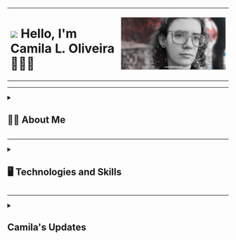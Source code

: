 <table>
  <tr>
    <td width="50%">
      <h1><img src="https://media.giphy.com/media/hvRJCLFzcasrR4ia7z/giphy.gif" width="5%"> Hello, I'm Camila L. Oliveira 👩🏻‍🦰</h1>
    <td>
        <a href="https://taggo.one/clcmo"><img src="https://github.com/clcmo/clcmo/blob/main/docs/images/banner.svg" alt="Banner"/></a>
    </td>
  </tr>
  </table>

------------

<details>
  <summary>
    <h2>👩‍🦰 About Me</h2>
  </summary>
  
I have a degree in Public Administration, I worked in the area, but if there's one thing I've discovered, it's that I have the vocation to develop software - and dreams too - in addition to communicating.

Today I work in application development, an experience that started in earnest in 2019, and I also enjoy learning and teaching. In addition to writing on websites and blogs (and there are three, well segmented: a personal one, a musical one and a tech one), I have just over 1000 followers in the three largest social networks.

I also have knowledge in two more languages: English and French, and I aim, in addition to continuing to improve myself, to be able to teach people who are curious and willing to get to know this so rich area that is technology.

|  🏫 Education     | 🖥️ Works           | 📚 Learnings, Hobbies and More |
| ----------------- | ------------------| -------------------------------|
| Postgraduate, Lato-Sensu, in Artificial Intelligence (PUC-SP) | Android Mobile Engineering and Development (Full - ⭐⭐) (Itaú; Robert Half + PagBank PagSeguro; and BRQ + Itaú) |  I'm learning about Google Analytics and AWS, architetures, modules, and Flutter;
| Technologist in Systems Analysis and Development (FATEC-SP) | Android Mobile Engineering and Development (Junior - ⭐) (TCS + Itaú) | I shared some lessons about creating your website or meeting the Android's lifecycle on [studio urbanna](https://studiourbanna.github.io);
| Bachelor in Public Administration (UFOP-MG) | Mobile Development Assistant - Android (TCS + Itaú) | I love 🥤 Soda, 🎮 Games and 🎭 Arts. Specially, photos and music.
| | Mobile Development Trainee - Android (TCS + Itaú) |
| | Internship in Systems Analysis and Development (ETEC Antonio Furlan) |
| | Two internships in Public Administration (CETESB and RR Business)  | |

</details>

------------

<details>
  <summary>
    <h2>🖥️ Technologies and Skills</h2>
  </summary>

| Control Versions |  Frontend | Backend | Skills |
|------------------| --------- | ------- | ------ |
| [![Git](https://img.shields.io/badge/git-orange?style=for-the-badge&logo=git&logoColor=white)](#) | [![Java](https://img.shields.io/badge/java-red?style=for-the-badge&logo=CoffeeScript&logoColor=white)](https://github.com/clcmo?tab=repositories&q=&type=&language=java&sort=) | [![JavaScript](https://img.shields.io/badge/javascript-yellow?style=for-the-badge&logo=JavaScript&logoColor=white)](https://github.com/clcmo?tab=repositories&q=&type=&language=js&sort=) | [![Planning](https://img.shields.io/badge/planning-red?style=for-the-badge&logo=Trello&logoColor=white)](#)
| [![GitHub](https://img.shields.io/badge/github-purple?style=for-the-badge&logo=github&logoColor=white)](#) | [![Kotlin](https://img.shields.io/badge/kotlin-blue?style=for-the-badge&logo=Kotlin&logoColor=white)](https://github.com/clcmo?tab=repositories&q=&type=&language=kotlin&sort=) | [![MySQL](https://img.shields.io/badge/mysql-blue?style=for-the-badge&logo=MySQL&logoColor=white)](https://github.com/clcmo?tab=repositories&q=&type=&language=mysql&sort=) | [![Kanban](https://img.shields.io/badge/kanban-violet?style=for-the-badge&logo=Jira&logoColor=white)](#)
| [![Jira](https://img.shields.io/badge/jira-blue?style=for-the-badge&logo=Jira&logoColor=white)](#) |  [![Android](https://img.shields.io/badge/android-green?style=for-the-badge&logo=Android&logoColor=white)](#) | [![Wordpress](https://img.shields.io/badge/wordpress-white?style=for-the-badge&logo=wordpress&logoColor=blue)](#) | [![Architetures](https://img.shields.io/badge/architetures-grey?style=for-the-badge&logo=Android%20Studio&logoColor=white)](#)
| | [![HTML5](https://img.shields.io/badge/html-blue?style=for-the-badge&logo=HTML5&logoColor=white)](https://github.com/clcmo?tab=repositories&q=&type=&language=html&sort=) | | [![Work With Teams](https://img.shields.io/badge/work%20with%20teams-blueviolet?style=for-the-badge&logo=Microsoft%20Teams&logoColor=white)](#)
| | [![CSS3](https://img.shields.io/badge/css-grey?style=for-the-badge&logo=CSS3&logoColor=white)](https://github.com/clcmo?tab=repositories&q=&type=&language=css&sort=)  | |
| | [![SCSS](https://img.shields.io/badge/scss-violet?style=for-the-badge&logo=Sass&logoColor=white)](https://github.com/clcmo?tab=repositories&q=&type=&language=scss&sort=) | |

</br>

| Statistics | Languages |
|------------| ---------|
| [![Statistics](https://github-readme-stats-eight-theta.vercel.app/api?username=clcmo&show_icons=true&theme=algolia&include_all_commits=true&count_private=true)](https://github.com/clcmo) | [![Languages](https://github-readme-stats-eight-theta.vercel.app/api/top-langs/?username=clcmo&layout=compact&langs_count=8&theme=algolia)](https://github.com/clcmo) |

</details>

------------

<details>
  <summary>
    <h2>Camila's Updates</h2>
  </summary>

### On Her Blog (in Portuguese)
<!-- BLOG:START -->
- [O Brasil de 2023 e a busca do equilíbrio](https://prensa.li/@clcmo/o-brasil-de-2023-e-a-busca-do-equilibrio)
- [Novos horizontes e os desafios tecnológicos](https://prensa.li/@clcmo/novos-horizontes-e-os-desafios-tecnologicos)
- [O Rei Faleceu, Vida Longa ao Rei](https://prensa.li/@clcmo/o-rei-faleceu-vida-longa-ao-rei)
- [Os Hermanos Merecem – e ele Me&lpar;re&rpar;ssi](https://prensa.li/@clcmo/os-hermanos-merecem-e-ele-meressi/)
<!-- BLOG:END -->

### On Her YouTube (in Portuguese)
<!-- YOUTUBE:START --><table><tr><td><a href="https://www.youtube.com/watch?v=LMZ6nu2wDXk"><img width="140px" src="https://i.ytimg.com/vi/LMZ6nu2wDXk/mqdefault.jpg"></a></td>
<td><a href="https://www.youtube.com/watch?v=LMZ6nu2wDXk">Exemplo de App criado em Flutter para Android</a><br/>Jan 19, 2023</td></tr></table>
<table><tr><td><a href="https://www.youtube.com/watch?v=mPbHteaCD6o"><img width="140px" src="https://i.ytimg.com/vi/mPbHteaCD6o/mqdefault.jpg"></a></td>
<td><a href="https://www.youtube.com/watch?v=mPbHteaCD6o">Exemplo de App criado em Flutter para iOS</a><br/>Jan 19, 2023</td></tr></table>
<table><tr><td><a href="https://www.youtube.com/watch?v=gGDdalEaHVU"><img width="140px" src="https://i.ytimg.com/vi/gGDdalEaHVU/mqdefault.jpg"></a></td>
<td><a href="https://www.youtube.com/watch?v=gGDdalEaHVU">Conhecendo o jogo Destiny 2</a><br/>Dec 27, 2022</td></tr></table>
<table><tr><td><a href="https://www.youtube.com/watch?v=_qQlRJ88-Do"><img width="140px" src="https://i.ytimg.com/vi/_qQlRJ88-Do/mqdefault.jpg"></a></td>
<td><a href="https://www.youtube.com/watch?v=_qQlRJ88-Do">Jogando GT ao vivo</a><br/>Oct 26, 2022</td></tr></table>
<!-- YOUTUBE:END -->

### On Her GitHub
<!--RECENT_ACTIVITY:start-->
1. ⭐ Starred [gautamkrishnar/blog-post-workflow](https://github.com/gautamkrishnar/blog-post-workflow)<br>
2. ❗️ Opened issue [#189](https://github.com/gautamkrishnar/blog-post-workflow/issues/189) in [gautamkrishnar/blog-post-workflow](https://github.com/gautamkrishnar/blog-post-workflow)<br>
3. ⭐ Starred [bravoborja/ReadMoreTextView](https://github.com/bravoborja/ReadMoreTextView)<br>
4. ❗️ Opened issue [#58](https://github.com/bravoborja/ReadMoreTextView/issues/58) in [bravoborja/ReadMoreTextView](https://github.com/bravoborja/ReadMoreTextView)<br>
5. ⬆️ Pushed 1 commit(s) to [clcmo/marvel-challenge](https://github.com/clcmo/marvel-challenge)<br>
<!--RECENT_ACTIVITY:end-->

</details>
